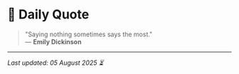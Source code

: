 # 📜 Daily Quote

> "Saying nothing sometimes says the most."  
> — **Emily Dickinson**

---

_Last updated: 05 August 2025 ⏳_
